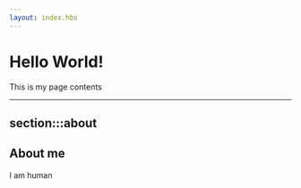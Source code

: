 ```yaml
---
layout: index.hbs
---
```


# Hello World!

This is my page contents

---
section:::about
---

## About me

I am human